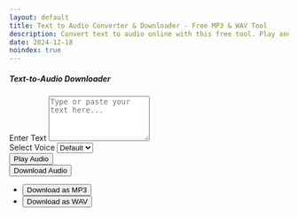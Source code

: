 ```yaml
---
layout: default
title: Text to Audio Converter & Downloader - Free MP3 & WAV Tool
description: Convert text to audio online with this free tool. Play and download audio in MP3, WAV, and more. Fast, easy, and browser-based with no extra software needed.
date: 2024-12-18
noindex: true
---
```

 <div class="container">
        <div class="card">
            <div class="card-body">
                <h5 class="card-title text-center">Text-to-Audio Downloader</h5>
                <div>
                    <div class="mb-3">
                        <label for="textInput" class="form-label">Enter Text</label>
                        <textarea id="textInput" class="form-control" rows="5" placeholder="Type or paste your text here..."></textarea>
                    </div>
                    <div class="mb-3">
                        <label for="voiceSelect" class="form-label">Select Voice</label>
                        <select id="voiceSelect" class="form-select">
                            <option value="">Default</option>
                        </select>
                    </div>
                    <div class="mb-3">
                        <button type="button" id="playAudio" class="btn btn-primary">Play Audio</button>
                        <div class="btn-group">
                            <button type="button" class="btn btn-success dropdown-toggle" data-bs-toggle="dropdown" aria-expanded="false">
                                Download Audio
                            </button>
                            <ul class="dropdown-menu">
                                <li><button type="button" class="dropdown-item downloadAudio" data-format="mp3">Download as MP3</button></li>
                                <li><button type="button" class="dropdown-item downloadAudio" data-format="wav">Download as WAV</button></li>
                            </ul>
                        </div>
                    </div>
                </div>
            </div>
        </div>
    </div>

<script>
    let audioContext = null;

    async function recordAndDownloadAudio(text, selectedVoiceIndex, format) {
        if (!text.trim()) {
            alert("Please enter some text to download.");
            return;
        }

        // Initialize AudioContext
        if (!audioContext) {
            audioContext = new (window.AudioContext || window.webkitAudioContext)();
            console.log("AudioContext initialized");
        }

        const synth = window.speechSynthesis;
        const utterance = new SpeechSynthesisUtterance(text);
        const voices = synth.getVoices();
        if (selectedVoiceIndex) {
            utterance.voice = voices[selectedVoiceIndex];
        }

        // Create a MediaStreamDestination node
        const mediaStreamDestination = audioContext.createMediaStreamDestination();

        // Connect the SpeechSynthesis audio to the AudioContext
        const audioSource = new Audio(); // Placeholder audio element
        const track = mediaStreamDestination.stream.getAudioTracks()[0];

        // Create MediaRecorder
        const mediaRecorder = new MediaRecorder(mediaStreamDestination.stream);
        const chunks = [];

        mediaRecorder.ondataavailable = (event) => {
            chunks.push(event.data);
        };

        mediaRecorder.onstop = () => {
            const blob = new Blob(chunks, { type: `audio/${format}` });
            const url = URL.createObjectURL(blob);
            const a = document.createElement("a");
            a.href = url;
            a.download = `audio.${format}`;
            a.click();
            URL.revokeObjectURL(url);
        };

        // Start recording
        mediaRecorder.start();
        console.log("Recording started...");

        utterance.onend = () => {
            console.log("Speech synthesis complete, stopping recorder...");
            mediaRecorder.stop();
        };

        // Start speaking
        synth.speak(utterance);
    }

    $(document).ready(function () {
        // Populate available voices
        function populateVoices() {
            const voiceSelect = $('#voiceSelect');
            const voices = speechSynthesis.getVoices();

            voiceSelect.empty();
            voices.forEach((voice, index) => {
                const option = $(`<option value="${index}">${voice.name} (${voice.lang}) ${voice.default ? '[Default]' : ''}</option>`);
                voiceSelect.append(option);
            });
        }

        populateVoices();

        if (speechSynthesis.onvoiceschanged !== undefined) {
            speechSynthesis.onvoiceschanged = populateVoices;
        }

        // Handle Play Audio button
        $('#playAudio').on('click', function () {
            const text = $('#textInput').val();
            const selectedVoiceIndex = $('#voiceSelect').val();

            if (!text.trim()) {
                alert("Please enter some text to play.");
                return;
            }

            const utterance = new SpeechSynthesisUtterance(text);
            const voices = speechSynthesis.getVoices();
            if (selectedVoiceIndex) {
                utterance.voice = voices[selectedVoiceIndex];
            }

            speechSynthesis.speak(utterance);
            console.log("Audio playing...");
        });

        // Handle Download Audio button
        $('.downloadAudio').on('click', function () {
            const text = $('#textInput').val();
            const selectedVoiceIndex = $('#voiceSelect').val();
            const format = $(this).data('format');
            recordAndDownloadAudio(text, selectedVoiceIndex, format);
        });
    });
</script>
